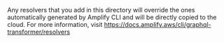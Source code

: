Any resolvers that you add in this directory will override the ones automatically generated by Amplify CLI and will be directly copied to the cloud. For more information, visit https://docs.amplify.aws/cli/graphql-transformer/resolvers
